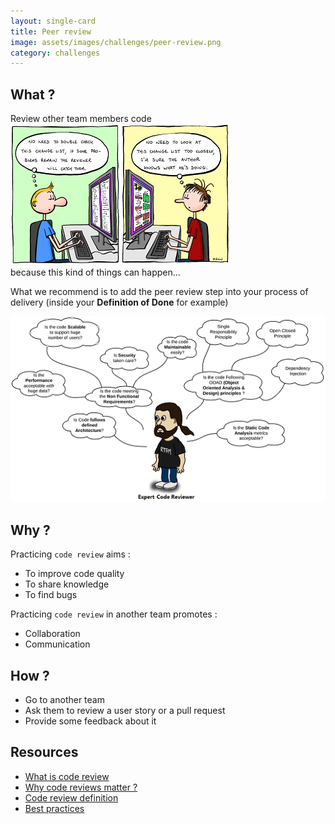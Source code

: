 ```yaml
---
layout: single-card
title: Peer review
image: assets/images/challenges/peer-review.png
category: challenges
---
```



## What ?
Review other team members code  
![Wrong way to think](assets/images/peer-review1.png)  
because this kind of things can happen...

What we recommend is to add the peer review step into your process of delivery (inside your **Definition of Done** for example)

![Good way to do it](assets/images/peer-review2.png)

## Why ?
Practicing `code review` aims :
* To improve code quality
* To share knowledge
* To find bugs

Practicing `code review` in another team promotes :
* Collaboration
* Communication

## How ?
* Go to another team
* Ask them to review a user story or a pull request
* Provide some feedback about it

## Resources
* [What is code review](https://smartbear.com/learn/code-review/what-is-code-review/)
* [Why code reviews matter ?](https://www.atlassian.com/agile/code-reviews)
* [Code review definition](https://en.wikipedia.org/wiki/Code_review)
* [Best practices](https://smartbear.com/learn/code-review/best-practices-for-peer-code-review/)
